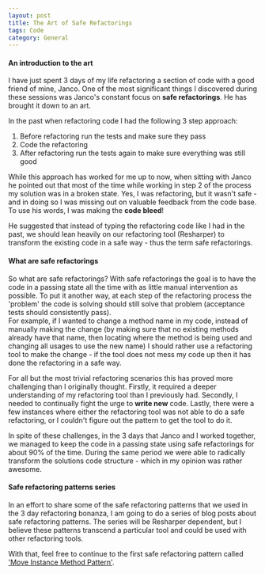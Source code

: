 ```yaml
---
layout: post
title: The Art of Safe Refactorings
tags: Code
category: General
---
```

#### An introduction to the art ####

I have just spent 3 days of my life refactoring a section of code with a good friend of mine, Janco. One of the most significant things I discovered during these sessions was Janco's constant focus on **safe refactorings**. He has brought it down to an art.

In the past when refactoring code I had the following 3 step approach:  
1. Before refactoring run the tests and make sure they pass  
2. Code the refactoring  
3. After refactoring run the tests again to make sure everything was still good  

While this approach has worked for me up to now, when sitting with Janco he pointed out that most of the time while working in step 2 of the process my solution was in a broken state. Yes, I was refactoring, but it wasn't safe - and in doing so I was missing out on valuable feedback from the code base. To use his words, I was making the **code bleed**! 

He suggested that instead of typing the refactoring code like I had in the past, we should lean heavily on our refactoring tool (Resharper) to transform the existing code in a safe way - thus the term safe refactorings.

#### What are safe refactorings ####

So what are safe refactorings? With safe refactorings the goal is to have the code in a passing state all the time with as little manual intervention as possible. To put it another way, at each step of the refactoring process the 'problem' the code is solving should still solve that problem (acceptance tests should consistently pass).  
For example, if I wanted to change a method name in my code, instead of manually making the change (by making sure that no existing methods already have that name, then locating where the method is being used and changing all usages to use the new name) I should rather use a refactoring tool to make the change - if the tool does not mess my code up then it has done the refactoring in a safe way. 

For all but the most trivial refactoring scenarios this has proved more challenging than I originally thought. Firstly, it required a deeper understanding of my refactoring tool than I previously had. Secondly, I needed to continually fight the urge to **write new** code. Lastly, there were a few instances where either the refactoring tool was not able to do a safe refactoring, or I couldn't figure out the pattern to get the tool to do it. 

In spite of these challenges, in the 3 days that Janco and I worked together, we managed to keep the code in a passing state using safe refactorings for about 90% of the time. During the same period we were able to radically transform the solutions code structure - which in my opinion was rather awesome. 

#### Safe refactoring patterns series ####

In an effort to share some of the safe refactoring patterns that we used in the 3 day refactoring bonanza, I am going to do a series of blog posts about safe refactoring patterns. The series will be Resharper dependent, but I believe these patterns transcend a particular tool and could be used with other refactoring tools.

With that, feel free to continue to the first safe refactoring pattern called ['Move Instance Method Pattern'](http://blog.markpearl.co.za/Safe-Refactorings-Pattern-Move-Method-Instance/).  
